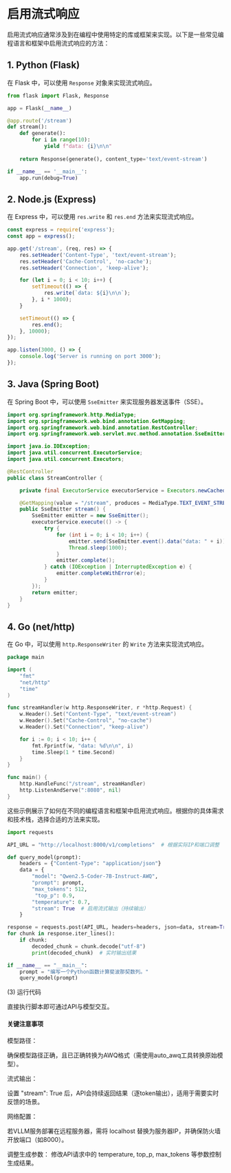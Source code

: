 # 启用流式响应

启用流式响应通常涉及到在编程中使用特定的库或框架来实现。以下是一些常见编程语言和框架中启用流式响应的方法：

## 1. Python (Flask)

在 Flask 中，可以使用 `Response` 对象来实现流式响应。

```python
from flask import Flask, Response

app = Flask(__name__)

@app.route('/stream')
def stream():
    def generate():
        for i in range(10):
            yield f"data: {i}\n\n"
    
    return Response(generate(), content_type='text/event-stream')

if __name__ == '__main__':
    app.run(debug=True)
```

## 2. Node.js (Express)

在 Express 中，可以使用 `res.write` 和 `res.end` 方法来实现流式响应。

```javascript
const express = require('express');
const app = express();

app.get('/stream', (req, res) => {
    res.setHeader('Content-Type', 'text/event-stream');
    res.setHeader('Cache-Control', 'no-cache');
    res.setHeader('Connection', 'keep-alive');

    for (let i = 0; i < 10; i++) {
        setTimeout(() => {
            res.write(`data: ${i}\n\n`);
        }, i * 1000);
    }

    setTimeout(() => {
        res.end();
    }, 10000);
});

app.listen(3000, () => {
    console.log('Server is running on port 3000');
});
```

## 3. Java (Spring Boot)

在 Spring Boot 中，可以使用 `SseEmitter` 来实现服务器发送事件（SSE）。

```java
import org.springframework.http.MediaType;
import org.springframework.web.bind.annotation.GetMapping;
import org.springframework.web.bind.annotation.RestController;
import org.springframework.web.servlet.mvc.method.annotation.SseEmitter;

import java.io.IOException;
import java.util.concurrent.ExecutorService;
import java.util.concurrent.Executors;

@RestController
public class StreamController {

    private final ExecutorService executorService = Executors.newCachedThreadPool();

    @GetMapping(value = "/stream", produces = MediaType.TEXT_EVENT_STREAM_VALUE)
    public SseEmitter stream() {
        SseEmitter emitter = new SseEmitter();
        executorService.execute(() -> {
            try {
                for (int i = 0; i < 10; i++) {
                    emitter.send(SseEmitter.event().data("data: " + i));
                    Thread.sleep(1000);
                }
                emitter.complete();
            } catch (IOException | InterruptedException e) {
                emitter.completeWithError(e);
            }
        });
        return emitter;
    }
}
```

## 4. Go (net/http)

在 Go 中，可以使用 `http.ResponseWriter` 的 `Write` 方法来实现流式响应。

```go
package main

import (
    "fmt"
    "net/http"
    "time"
)

func streamHandler(w http.ResponseWriter, r *http.Request) {
    w.Header().Set("Content-Type", "text/event-stream")
    w.Header().Set("Cache-Control", "no-cache")
    w.Header().Set("Connection", "keep-alive")

    for i := 0; i < 10; i++ {
        fmt.Fprintf(w, "data: %d\n\n", i)
        time.Sleep(1 * time.Second)
    }
}

func main() {
    http.HandleFunc("/stream", streamHandler)
    http.ListenAndServe(":8080", nil)
}
```

这些示例展示了如何在不同的编程语言和框架中启用流式响应。根据你的具体需求和技术栈，选择合适的方法来实现。

```python
import requests

API_URL = "http://localhost:8000/v1/completions"  # 根据实际IP和端口调整

def query_model(prompt):
    headers = {"Content-Type": "application/json"}
    data = {
        "model": "Qwen2.5-Coder-7B-Instruct-AWQ",
        "prompt": prompt,
        "max_tokens": 512,
         "top_p": 0.9,
        "temperature": 0.7,
        "stream": True  # 启用流式输出（持续输出）
    }

response = requests.post(API_URL, headers=headers, json=data, stream=True)
for chunk in response.iter_lines():
    if chunk:
        decoded_chunk = chunk.decode("utf-8")
        print(decoded_chunk)  # 实时输出结果

if __name__ == "__main__":
    prompt = "编写一个Python函数计算斐波那契数列。"
    query_model(prompt)
```

(3) 运行代码‌

直接执行脚本即可通过API与模型交互。

#### 关键注意事项‌

模型路径‌：

确保模型路径正确，且已正确转换为AWQ格式（需使用auto_awq工具转换原始模型）。

流式输出‌：

设置 "stream": True 后，API会持续返回结果（逐token输出），适用于需要实时反馈的场景。

网络配置‌：

若VLLM服务部署在远程服务器，需将 localhost 替换为服务器IP，并确保防火墙开放端口（如8000）。

调整生成参数‌：
修改API请求中的 temperature, top_p, max_tokens 等参数控制生成结果。
